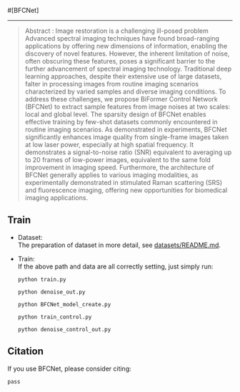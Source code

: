 #[BFCNet]

***
> Abstract : Image restoration is a challenging ill-posed problem
Advanced spectral imaging techniques have found broad-ranging applications by offering new dimensions of information, enabling the discovery of novel features. However, the inherent limitation of noise, often obscuring these features, poses a significant barrier to the further advancement of spectral imaging technology. Traditional deep learning approaches, despite their extensive use of large datasets, falter in processing images from routine imaging scenarios characterized by varied samples and diverse imaging conditions. To address these challenges, we propose BiFormer Control Network (BFCNet) to extract sample features from image noises at two scales: local and global level. The sparsity design of BFCNet enables effective training by few-shot datasets commonly encountered in routine imaging scenarios. As demonstrated in experiments, BFCNet significantly enhances image quality from single-frame images taken at low laser power, especially at high spatial frequency. It demonstrates a signal-to-noise ratio (SNR) equivalent to averaging up to 20 frames of low-power images, equivalent to the same fold improvement in imaging speed. Furthermore, the architecture of BFCNet generally applies to various imaging modalities, as experimentally demonstrated in stimulated Raman scattering (SRS) and fluorescence imaging, offering new opportunities for biomedical imaging applications.

## Train  
- Dataset:  
  The preparation of dataset in more detail, see [datasets/README.md](datasets/README.md).  
  
- Train:  
  If the above path and data are all correctly setting, just simply run:  
  ```
  python train.py
  ```
  ```
  python denoise_out.py
  ```

  ```
  python BFCNet_model_create.py
  ```

  ```
  python train_control.py
  ```
  ```
  python denoise_control_out.py
  ```


## Citation  
If you use BFCNet, please consider citing:  
```
pass
```
